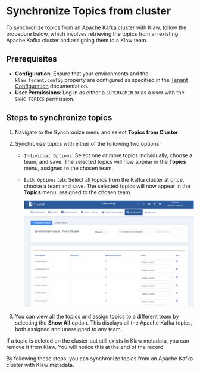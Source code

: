 # Synchronize Topics from cluster

To synchronize topics from an Apache Kafka cluster with Klaw, follow the procedure below, which involves retrieving the topics from an existing Apache Kafka cluster and assigning them to a Klaw team.

## Prerequisites

- **Configuration**: Ensure that your environments and the `klaw.tenant.config` property are configured as specified in the [Tenant Configuration](tenant-config) documentation.
- **User Permissions**: Log in as either a `SUPERADMIN` or as a user with the `SYNC_TOPICS` permission.

## Steps to synchronize topics


1.  Navigate to the Synchronize menu and select **Topics from Cluster**.

2.  Synchronize topics with either of the following two options:

    -   `Individual Options`: Select one or more topics
         individually, choose a team, and save. The selected topics
         will now appear in the **Topics** menu, assigned to the chosen
         team.
    -   `Bulk Options` tab: Select all topics from the
         Kafka cluster at once, choose a team and save. The selected
         topics will now appear in the **Topics** menu, assigned to the
         chosen team.

        ![image](../../../static/images/sync/SyncTopicsFromCluster.png)

5.  You can view all the topics and assign topics to a different team by
    selecting the **Show All** option. This displays all the Apache
    Kafka topics, both assigned and unassigned to any team.

If a topic is deleted on the cluster but still exists in Klaw metadata,
you can remove it from Klaw. You will notice this at the end of the
record.

By following these steps, you can synchronize topics from an Apache Kafka
cluster with Klaw metadata.
